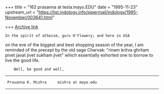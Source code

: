 +++
title = "162 prasanna at tesla.mayo.EDU"
date = "1995-11-23"
upstream_url = "https://list.indology.info/pipermail/indology/1995-November/003641.html"

+++
[Archive link](https://list.indology.info/pipermail/indology/1995-November/003641.html)

	In the spirit of atheism, guru O'Flowery; and here in USA
on the eve of the biggest and best shopping season of the year,
I am reminded of the precept by the old sage Charvak:
"rinam kritva ghritam pivet
 javat jivet
 sukham jivet"
which essentially exhorted one to borrow to live the good life.

        Well, be good and well,

---------------------------------------------------------------------
	 Prasanna K. Mishra 	mishra at mayo.edu 
---------------------------------------------------------------------





